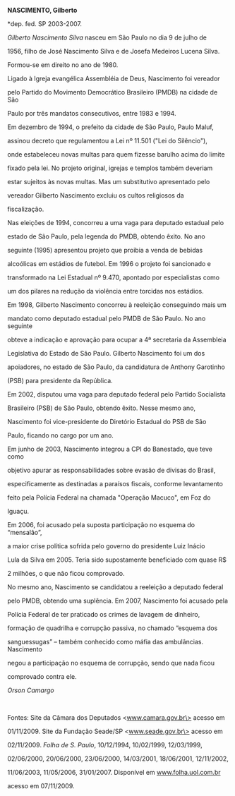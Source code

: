**NASCIMENTO, Gilberto**



\*dep. fed. SP 2003-2007.



*Gilberto Nascimento Silva* nasceu em São Paulo no dia 9 de julho de

1956, filho de José Nascimento Silva e de Josefa Medeiros Lucena Silva.



Formou-se em direito no ano de 1980.



Ligado à Igreja evangélica Assembléia de Deus, Nascimento foi vereador

pelo Partido do Movimento Democrático Brasileiro (PMDB) na cidade de São

Paulo por três mandatos consecutivos, entre 1983 e 1994.



Em dezembro de 1994, o prefeito da cidade de São Paulo, Paulo Maluf,

assinou decreto que regulamentou a Lei nº 11.501 ("Lei do Silêncio"),

onde estabeleceu novas multas para quem fizesse barulho acima do limite

fixado pela lei. No projeto original, igrejas e templos também deveriam

estar sujeitos às novas multas. Mas um substitutivo apresentado pelo

vereador Gilberto Nascimento excluiu os cultos religiosos da

fiscalização.



Nas eleições de 1994, concorreu a uma vaga para deputado estadual pelo

estado de São Paulo, pela legenda do PMDB, obtendo êxito. No ano

seguinte (1995) apresentou projeto que proibia a venda de bebidas

alcoólicas em estádios de futebol. Em 1996 o projeto foi sancionado e

transformado na Lei Estadual nº 9.470, apontado por especialistas como

um dos pilares na redução da violência entre torcidas nos estádios.



Em 1998, Gilberto Nascimento concorreu à reeleição conseguindo mais um

mandato como deputado estadual pelo PMDB de São Paulo. No ano seguinte

obteve a indicação e aprovação para ocupar a 4ª secretaria da Assembleia

Legislativa do Estado de São Paulo. Gilberto Nascimento foi um dos

apoiadores, no estado de São Paulo, da candidatura de Anthony Garotinho

(PSB) para presidente da República.



Em 2002, disputou uma vaga para deputado federal pelo Partido Socialista

Brasileiro (PSB) de São Paulo, obtendo êxito. Nesse mesmo ano,

Nascimento foi vice-presidente do Diretório Estadual do PSB de São

Paulo, ficando no cargo por um ano.



Em junho de 2003, Nascimento integrou a CPI do Banestado, que teve como

objetivo apurar as responsabilidades sobre evasão de divisas do Brasil,

especificamente as destinadas a paraísos fiscais, conforme levantamento

feito pela Polícia Federal na chamada "Operação Macuco", em Foz do

Iguaçu.



Em 2006, foi acusado pela suposta participação no esquema do “mensalão”,

a maior crise política sofrida pelo governo do presidente Luiz Inácio

Lula da Silva em 2005. Teria sido supostamente beneficiado com quase R\$

2 milhões, o que não ficou comprovado.



No mesmo ano, Nascimento se candidatou a reeleição a deputado federal

pelo PMDB, obtendo uma suplência. Em 2007, Nascimento foi acusado pela

Polícia Federal de ter praticado os crimes de lavagem de dinheiro,

formação de quadrilha e corrupção passiva, no chamado ”esquema dos

sanguessugas” – também conhecido como máfia das ambulâncias. Nascimento

negou a participação no esquema de corrupção, sendo que nada ficou

comprovado contra ele.



*Orson Camargo*



 



Fontes: Site da Câmara dos Deputados \<www.camara.gov.br\> acesso em

01/11/2009. Site da Fundação Seade/SP \<www.seade.gov.br\> acesso em

02/11/2009. *Folha de S. Paulo*, 10/12/1994, 10/02/1999, 12/03/1999,

02/06/2000, 20/06/2000, 23/06/2000, 14/03/2001, 18/06/2001, 12/11/2002,

11/06/2003, 11/05/2006, 31/01/2007. Disponível em www.folha.uol.com.br

acesso em 07/11/2009.

